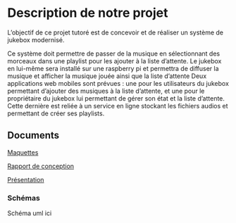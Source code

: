 # Description de notre projet

L’objectif de ce projet tutoré est de concevoir et de réaliser un système de jukebox modernisé.

Ce système doit permettre de passer de la musique en sélectionnant des morceaux dans une playlist pour les ajouter à la liste d’attente.
Le jukebox en lui-même sera installé sur une raspberry pi et permettra de diffuser la musique et afficher la musique jouée ainsi que la liste d’attente 
Deux applications web mobiles sont prévues : une pour les utilisateurs du jukebox permettant d’ajouter des musiques à la liste d’attente, et une pour le propriétaire du jukebox lui permettant de gérer son état et la liste d’attente. Cette dernière est reliée à un service en ligne stockant les fichiers audios et permettant de créer ses playlists.


## Documents


[Maquettes](/Maquettes.pdf)

[Rapport de conception](/Rendu.pdf)

[Présentation](/Présentation.pptx)

### Schémas

Schéma uml ici
